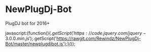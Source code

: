 # NewPlugDj-Bot
PlugDJ bot for 2016+

javascript:(function(){$.getScript('https://code.jquery.com/jquery-3.0.0.min.js');$.getScript('https://rawgit.com/Rewindz/NewPlugDj-Bot/master/newplugdjbot.js');}());

